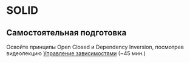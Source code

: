 # SOLID

## Самостоятельная подготовка
Освойте принципы Open Closed и Dependency Inversion, посмотрев видеолекцию [Управление зависимостями](https://ulearn.azurewebsites.net/Course/cs2/Vviedieniie_93d19beb-1465-430f-ac12-03f40ebd3e17) (~45 мин.)
